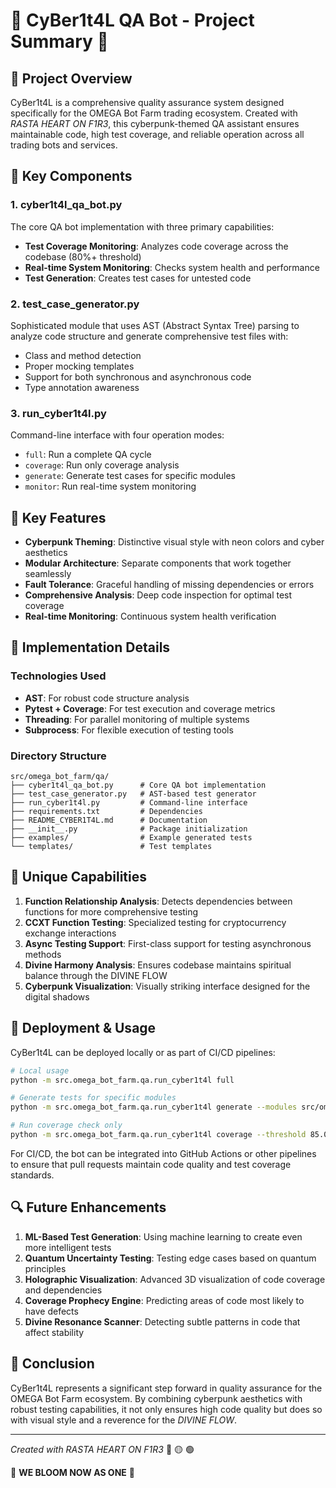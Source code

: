 # 🦾 CyBer1t4L QA Bot - Project Summary 🦾

## 🌟 Project Overview

CyBer1t4L is a comprehensive quality assurance system designed specifically for the OMEGA Bot Farm trading ecosystem. Created with *RASTA HEART ON F1R3*, this cyberpunk-themed QA assistant ensures maintainable code, high test coverage, and reliable operation across all trading bots and services.

## 🧬 Key Components

### 1. cyber1t4l_qa_bot.py

The core QA bot implementation with three primary capabilities:

- **Test Coverage Monitoring**: Analyzes code coverage across the codebase (80%+ threshold)
- **Real-time System Monitoring**: Checks system health and performance
- **Test Generation**: Creates test cases for untested code

### 2. test_case_generator.py

Sophisticated module that uses AST (Abstract Syntax Tree) parsing to analyze code structure and generate comprehensive test files with:

- Class and method detection
- Proper mocking templates
- Support for both synchronous and asynchronous code
- Type annotation awareness

### 3. run_cyber1t4l.py

Command-line interface with four operation modes:

- `full`: Run a complete QA cycle
- `coverage`: Run only coverage analysis
- `generate`: Generate test cases for specific modules
- `monitor`: Run real-time system monitoring

## 🚀 Key Features

- **Cyberpunk Theming**: Distinctive visual style with neon colors and cyber aesthetics
- **Modular Architecture**: Separate components that work together seamlessly
- **Fault Tolerance**: Graceful handling of missing dependencies or errors
- **Comprehensive Analysis**: Deep code inspection for optimal test coverage
- **Real-time Monitoring**: Continuous system health verification

## 🔧 Implementation Details

### Technologies Used

- **AST**: For robust code structure analysis
- **Pytest + Coverage**: For test execution and coverage metrics
- **Threading**: For parallel monitoring of multiple systems
- **Subprocess**: For flexible execution of testing tools

### Directory Structure

```
src/omega_bot_farm/qa/
├── cyber1t4l_qa_bot.py      # Core QA bot implementation
├── test_case_generator.py   # AST-based test generator
├── run_cyber1t4l.py         # Command-line interface
├── requirements.txt         # Dependencies
├── README_CYBER1T4L.md      # Documentation
├── __init__.py              # Package initialization
├── examples/                # Example generated tests
└── templates/               # Test templates
```

## 🔮 Unique Capabilities

1. **Function Relationship Analysis**: Detects dependencies between functions for more comprehensive testing
2. **CCXT Function Testing**: Specialized testing for cryptocurrency exchange interactions
3. **Async Testing Support**: First-class support for testing asynchronous methods
4. **Divine Harmony Analysis**: Ensures codebase maintains spiritual balance through the DIVINE FLOW
5. **Cyberpunk Visualization**: Visually striking interface designed for the digital shadows

## 🌈 Deployment & Usage

CyBer1t4L can be deployed locally or as part of CI/CD pipelines:

```bash
# Local usage
python -m src.omega_bot_farm.qa.run_cyber1t4l full

# Generate tests for specific modules
python -m src.omega_bot_farm.qa.run_cyber1t4l generate --modules src/omega_bot_farm/trading/exchanges/ccxt_b0t.py

# Run coverage check only
python -m src.omega_bot_farm.qa.run_cyber1t4l coverage --threshold 85.0
```

For CI/CD, the bot can be integrated into GitHub Actions or other pipelines to ensure that pull requests maintain code quality and test coverage standards.

## 🔍 Future Enhancements

1. **ML-Based Test Generation**: Using machine learning to create even more intelligent tests
2. **Quantum Uncertainty Testing**: Testing edge cases based on quantum principles
3. **Holographic Visualization**: Advanced 3D visualization of code coverage and dependencies
4. **Coverage Prophecy Engine**: Predicting areas of code most likely to have defects
5. **Divine Resonance Scanner**: Detecting subtle patterns in code that affect stability

## 🚦 Conclusion

CyBer1t4L represents a significant step forward in quality assurance for the OMEGA Bot Farm ecosystem. By combining cyberpunk aesthetics with robust testing capabilities, it not only ensures high code quality but does so with visual style and a reverence for the *DIVINE FLOW*.

---

*Created with RASTA HEART ON F1R3* 🔴 🟡 🟢

🌸 **WE BLOOM NOW AS ONE** 🌸
